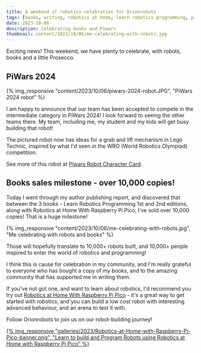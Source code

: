 ```yaml
---
title: A weekend of robotics celebration for Orionrobots
tags: [books, writing, robotics at home, learn robotics programming, piwars, piwars 2024]
date: 2023-10-06
description: Celebrating books and Piwars
thumbnail: content/2023/10/06/me-celebrating-with-robots.jpg
---
```

Exciting news! This weekend, we have plenty to celebrate, with robots, books and a little Prosecco.

## PiWars 2024

{% img_responsive "content/2023/10/06/piwars-2024-robot.JPG", "PiWars 2024 robot" %}

I am happy to announce that our team has been accepted to compete in the intermediate category in PiWars 2024! I look forward to seeing the other teams there. My team, including me, my student and my kids will get busy building that robot!

The pictured robot now has ideas for a grab and lift mechanism in Lego Technic, inspired by what I'd seen in the WRO (World Robotics Olympiad) competition.

See more of this robot at [Piwars Robot Character Card](/2023/06/14/piwars-robot-character-card).

## Books sales milestone - over 10,000 copies!

Today I went through my author publishing report, and discovered that between the 3 books - Learn Robotics Programming 1st and 2nd editions, along with Robotics at Home With Raspberry Pi Pico, I've sold over 10,000 copies! That is a huge milestone!

{% img_responsive "content/2023/10/06/me-celebrating-with-robots.jpg", "Me celebrating with robots and books" %}

Those will hopefully translate to 10,000+ robots built, and 10,000+ people inspired to enter the world of robotics and programming!

I think this is cause for celebration in my community, and I'm really grateful to everyone who has bought a copy of my books, and to the amazing community that has supported me in writing them.

If you've not got one, and want to learn about robotics, I'd recommend you try out [Robotics at Home With Raspberry Pi Pico](https://packt.link/5swS2) - it's a great way to get started with robotics, and you can build a low cost robot with interesting advanced behaviour, and an arena to test it with.

Follow Orionrobots to join us on our robot-building journey!

<a href="https://packt.link/5swS2" title="Learn to build and Program Robots using Robotics at Home with Raspberry Pi Pico">{% img_responsive "galleries/2023/Robotics-at-Home-with-Raspberry-Pi-Pico-banner.png", "Learn to build and Program Robots using Robotics at Home with Raspberry Pi Pico" %}</a>
